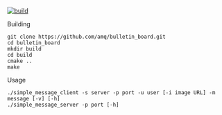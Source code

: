 [![build](https://img.shields.io/travis/amq/bulletin_board.svg)](https://travis-ci.org/amq/bulletin_board)

Building
```
git clone https://github.com/amq/bulletin_board.git
cd bulletin_board
mkdir build
cd build
cmake ..
make
```

Usage
```
./simple_message_client -s server -p port -u user [-i image URL] -m message [-v] [-h]
./simple_message_server -p port [-h]
```

